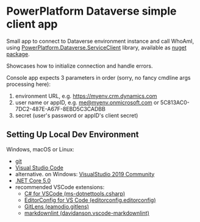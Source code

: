 # PowerPlatform Dataverse simple client app

Small app to connect to Dataverse environment instance and call WhoAmI, using [PowerPlatform.Dataverse.ServiceClient](https://github.com/microsoft/PowerPlatform-DataverseServiceClient
) library, available as [nuget package](https://www.nuget.org/packages/Microsoft.PowerPlatform.Dataverse.Client/).

Showcases how to initialize connection and handle errors.

Console app expects 3 parameters in order (sorry, no fancy cmdline args processing here):

1. environment URL, e.g. <https://myenv.crm.dynamics.com>
2. user name or appID, e.g. me@myenv.onmicrosoft.com  or 5C813AC0-7DC2-487E-A67F-8EBD5C3CADBB
3. secret (user's password or appID's client secret)

## Setting Up Local Dev Environment

Windows, macOS or Linux:

- [git](https://git-scm.com/downloads)
- [Visual Studio Code](https://code.visualstudio.com/Download)
- alternative. on Windows: [VisualStudio 2019 Community](https://visualstudio.microsoft.com/downloads/)
- [.NET Core 5.0](https://dotnet.microsoft.com/download)
- recommended VSCode extensions:
  - [C# for VSCode (ms-dotnettools.csharp)](https://github.com/OmniSharp/omnisharp-vscode)
  - [EditorConfig for VS Code (editorconfig.editorconfig)](https://github.com/editorconfig/editorconfig-vscode)
  - [GitLens (eamodio.gitlens)](https://github.com/eamodio/vscode-gitlens)
  - [markdownlint (davidanson.vscode-markdownlint)](https://github.com/DavidAnson/vscode-markdownlint)
